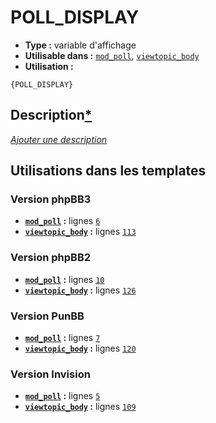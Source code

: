 # POLL_DISPLAY
* __Type :__ variable d'affichage
* __Utilisable dans :__ [`mod_poll`](../tpl/mod_poll.md#readme), [`viewtopic_body`](../tpl/viewtopic_body.md#readme)
* __Utilisation :__

```smarty
{POLL_DISPLAY}
```

## Description[*](https://fa-tvars.appspot.com/var/POLL_DISPLAY)
[*Ajouter une description*](https://fa-tvars.appspot.com/var/POLL_DISPLAY)

## Utilisations dans les templates

### Version phpBB3
* __[`mod_poll`](../tpl/mod_poll.md#readme) :__ lignes [`6`](../src/prosilver/mod_poll.tpl#L6)
* __[`viewtopic_body`](../tpl/viewtopic_body.md#readme) :__ lignes [`113`](../src/prosilver/viewtopic_body.tpl#L113)

### Version phpBB2
* __[`mod_poll`](../tpl/mod_poll.md#readme) :__ lignes [`10`](../src/subsilver/mod_poll.tpl#L10)
* __[`viewtopic_body`](../tpl/viewtopic_body.md#readme) :__ lignes [`126`](../src/subsilver/viewtopic_body.tpl#L126)

### Version PunBB
* __[`mod_poll`](../tpl/mod_poll.md#readme) :__ lignes [`7`](../src/punbb/mod_poll.tpl#L7)
* __[`viewtopic_body`](../tpl/viewtopic_body.md#readme) :__ lignes [`120`](../src/punbb/viewtopic_body.tpl#L120)

### Version Invision
* __[`mod_poll`](../tpl/mod_poll.md#readme) :__ lignes [`5`](../src/invision/mod_poll.tpl#L5)
* __[`viewtopic_body`](../tpl/viewtopic_body.md#readme) :__ lignes [`109`](../src/invision/viewtopic_body.tpl#L109)

